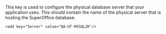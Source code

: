 <properties date="2016-05-10"
SortOrder="77"
/>

This key is used to configure the physical database server that your application uses. This should contain the name of the physical server that is hosting the SuperOffice database.

```
<add key="Server" value="QA-UT-MSSQL2K"/>
```
